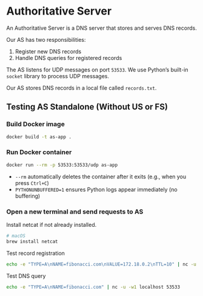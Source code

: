 # Authoritative Server

An Authoritative Server is a DNS server that stores and serves DNS records.

Our AS has two responsibilities:

1. Register new DNS records
2. Handle DNS queries for registered records

The AS listens for UDP messages on port `53533`. We use Python’s built-in `socket` library to process UDP messages.

Our AS stores DNS records in a local file called `records.txt`.

## Testing AS Standalone (Without US or FS)

### Build Docker image
```bash
docker build -t as-app .
```

### Run Docker container
```bash
docker run --rm -p 53533:53533/udp as-app
```
* `--rm` automatically deletes the container after it exits (e.g., when you press `Ctrl+C`)
* `PYTHONUNBUFFERED=1` ensures Python logs appear immediately (no buffering)

### Open a new terminal and send requests to AS

Install netcat if not already installed.
```bash
# macOS
brew install netcat
```

Test record registration
```bash
echo -e "TYPE=A\nNAME=fibonacci.com\nVALUE=172.18.0.2\nTTL=10" | nc -u -w1 localhost 53533
```

Test DNS query
```bash
echo -e "TYPE=A\nNAME=fibonacci.com" | nc -u -w1 localhost 53533
```